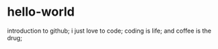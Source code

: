 # hello-world
introduction to github;
i just love to code;
coding is life; 
and coffee is the drug;
